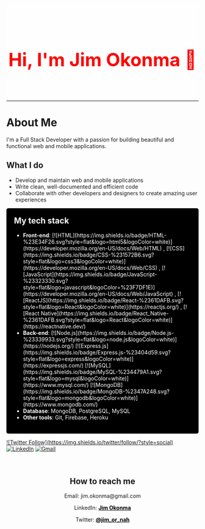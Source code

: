 <!-- README.md file -->

<div style="background-image: url('https://images.unsplash.com/photo-1534972195531-d756b9bfa9f2?ixlib=rb-4.0.3&ixid=MnwxMjA3fDB8MHxwaG90by1wYWdlfHx8fGVufDB8fHx8&auto=format&fit=crop&w=870&q=80'); background-size: cover; height: 250px; border-bottom: 1px solid #000;">
  <div style="background-color: rgba(255, 255, 255, 0.7); height: 100%; display: flex; justify-content: center; align-items: center;">
    <h1 style="color: red; font-size: 3rem;">Hi, I'm Jim Okonma 👋</h1>
  </div>
</div>



# About Me

I'm a Full Stack Developer with a passion for building beautiful and functional web and mobile applications.

## What I do
- Develop and maintain web and mobile applications
- Write clean, well-documented and efficient code
- Collaborate with other developers and designers to create amazing user experiences


<div style="background-color: #000; color: #fff; padding: 20px; border-radius: 5px;">
  <h2 style="margin-top: 0;">My tech stack</h2>
  <ul>
    <li><strong>Front-end</strong>: [![HTML](https://img.shields.io/badge/HTML-%23E34F26.svg?style=flat&logo=html5&logoColor=white)](https://developer.mozilla.org/en-US/docs/Web/HTML)
, [![CSS](https://img.shields.io/badge/CSS-%231572B6.svg?style=flat&logo=css3&logoColor=white)](https://developer.mozilla.org/en-US/docs/Web/CSS)
, [![JavaScript](https://img.shields.io/badge/JavaScript-%23323330.svg?style=flat&logo=javascript&logoColor=%23F7DF1E)](https://developer.mozilla.org/en-US/docs/Web/JavaScript)
, [![ReactJS](https://img.shields.io/badge/React-%2361DAFB.svg?style=flat&logo=React&logoColor=white)](https://reactjs.org/)
, [![React Native](https://img.shields.io/badge/React_Native-%2361DAFB.svg?style=flat&logo=React&logoColor=white)](https://reactnative.dev/)
</li>
    <li><strong>Back-end</strong>: [![Node.js](https://img.shields.io/badge/Node.js-%23339933.svg?style=flat&logo=node.js&logoColor=white)](https://nodejs.org/)
 [![Express.js](https://img.shields.io/badge/Express.js-%23404d59.svg?style=flat&logo=express&logoColor=white)](https://expressjs.com/)
      [![MySQL](https://img.shields.io/badge/MySQL-%234479A1.svg?style=flat&logo=mysql&logoColor=white)](https://www.mysql.com/)
      [![MongoDB](https://img.shields.io/badge/MongoDB-%2347A248.svg?style=flat&logo=mongodb&logoColor=white)](https://www.mongodb.com/)


</li>
    <li><strong>Database</strong>: MongoDB, PostgreSQL, MySQL</li>
    <li><strong>Other tools</strong>: Git, Firebase, Heroku</li>
  </ul>
</div>

[![Twitter Follow](https://img.shields.io/twitter/follow/<Jim Okonma>?style=social)](https://twitter.com/jim_or_nah)
[![LinkedIn](https://img.shields.io/badge/LinkedIn-%230077B5.svg?style=flat&logo=linkedin&logoColor=white)](https://www.linkedin.com/in/jim-okonma-96b1a7137/)
[![Gmail](https://img.shields.io/badge/Gmail-%23D14836.svg?style=flat&logo=gmail&logoColor=white)](mailto:jim.okonma@gmail.com)




<div style="text-align: center; padding-top: 20px;">
  <h2>How to reach me</h2>
  <p>Email: jim.okonma@gmail.com</p>
  <p>LinkedIn: <a href="https://www.linkedin.com/in/jim-okonma-96b1a7137/" target="_blank" style="color: #000; font-weight: bold;">Jim Okonma</a></p>
  <p>Twitter: <a href="https://twitter.com/jim_or_nah" target="_blank" style="color: #000; font-weight: bold;">@jim_or_nah</a></p>
</div>
